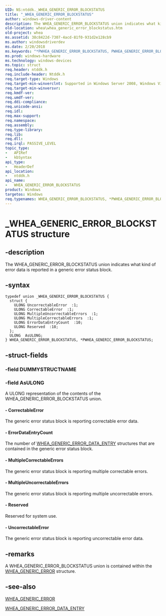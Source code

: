 ```yaml
---
UID: NS:ntddk._WHEA_GENERIC_ERROR_BLOCKSTATUS
title: "_WHEA_GENERIC_ERROR_BLOCKSTATUS"
author: windows-driver-content
description: The WHEA_GENERIC_ERROR_BLOCKSTATUS union indicates what kind of error data is reported in a generic error status block.
old-location: whea\whea_generic_error_blockstatus.htm
old-project: whea
ms.assetid: 38c8422d-7307-4acd-81f0-931d2e128cb9
ms.author: windowsdriverdev
ms.date: 2/20/2018
ms.keywords: "*PWHEA_GENERIC_ERROR_BLOCKSTATUS, PWHEA_GENERIC_ERROR_BLOCKSTATUS, PWHEA_GENERIC_ERROR_BLOCKSTATUS union pointer [WHEA Drivers and Applications], WHEA_GENERIC_ERROR_BLOCKSTATUS, WHEA_GENERIC_ERROR_BLOCKSTATUS union [WHEA Drivers and Applications], _WHEA_GENERIC_ERROR_BLOCKSTATUS, ntddk/PWHEA_GENERIC_ERROR_BLOCKSTATUS, ntddk/WHEA_GENERIC_ERROR_BLOCKSTATUS, whea.whea_generic_error_blockstatus, whearef_2137a60a-daff-4a33-a516-c9ae87e2f11c.xml"
ms.prod: windows-hardware
ms.technology: windows-devices
ms.topic: struct
req.header: ntddk.h
req.include-header: Ntddk.h
req.target-type: Windows
req.target-min-winverclnt: Supported in Windows Server 2008, Windows Vista SP1, and later versions of Windows.
req.target-min-winversvr: 
req.kmdf-ver: 
req.umdf-ver: 
req.ddi-compliance: 
req.unicode-ansi: 
req.idl: 
req.max-support: 
req.namespace: 
req.assembly: 
req.type-library: 
req.lib: 
req.dll: 
req.irql: PASSIVE_LEVEL
topic_type:
-	APIRef
-	kbSyntax
api_type:
-	HeaderDef
api_location:
-	ntddk.h
api_name:
-	WHEA_GENERIC_ERROR_BLOCKSTATUS
product: Windows
targetos: Windows
req.typenames: WHEA_GENERIC_ERROR_BLOCKSTATUS, *PWHEA_GENERIC_ERROR_BLOCKSTATUS
---
```


# _WHEA_GENERIC_ERROR_BLOCKSTATUS structure


## -description


The WHEA_GENERIC_ERROR_BLOCKSTATUS union indicates what kind of error data is reported in a generic error status block.


## -syntax


````
typedef union _WHEA_GENERIC_ERROR_BLOCKSTATUS {
  struct {
    ULONG UncorrectableError  :1;
    ULONG CorrectableError  :1;
    ULONG MultipleUncorrectableErrors  :1;
    ULONG MultipleCorrectableErrors  :1;
    ULONG ErrorDataEntryCount  :10;
    ULONG Reserved  :18;
  };
  ULONG  AsULONG;
} WHEA_GENERIC_ERROR_BLOCKSTATUS, *PWHEA_GENERIC_ERROR_BLOCKSTATUS;
````


## -struct-fields




### -field DUMMYSTRUCTNAME

 


### -field AsULONG

A ULONG representation of the contents of the WHEA_GENERIC_ERROR_BLOCKSTATUS union.


#### - CorrectableError

The generic error status block is reporting correctable error data.


#### - ErrorDataEntryCount

The number of <a href="..\ntddk\ns-ntddk-_whea_generic_error_data_entry_v2.md">WHEA_GENERIC_ERROR_DATA_ENTRY</a> structures that are contained in the generic error status block.


#### - MultipleCorrectableErrors

The generic error status block is reporting multiple correctable errors.


#### - MultipleUncorrectableErrors

The generic error status block is reporting multiple uncorrectable errors.


#### - Reserved

Reserved for system use.


#### - UncorrectableError

The generic error status block is reporting uncorrectable error data.


## -remarks



A WHEA_GENERIC_ERROR_BLOCKSTATUS union is contained within the <a href="..\ntddk\ns-ntddk-_whea_generic_error.md">WHEA_GENERIC_ERROR</a> structure.




## -see-also

<a href="..\ntddk\ns-ntddk-_whea_generic_error.md">WHEA_GENERIC_ERROR</a>



<a href="..\ntddk\ns-ntddk-_whea_generic_error_data_entry_v2.md">WHEA_GENERIC_ERROR_DATA_ENTRY</a>



 

 


